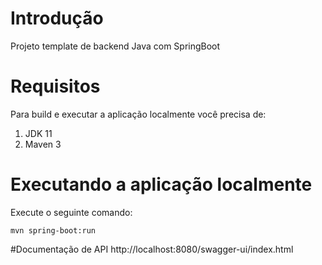 # Introdução 
Projeto template de backend Java com SpringBoot

# Requisitos

Para build e executar a aplicação localmente você precisa de:
1.	JDK 11
2.	Maven 3

# Executando a aplicação localmente
Execute o seguinte comando:

`mvn spring-boot:run
`

#Documentação de API
http://localhost:8080/swagger-ui/index.html
